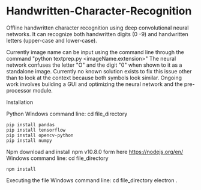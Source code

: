 # Handwritten-Character-Recognition
Offline handwritten character recognition using deep convolutional neural networks. It can recognize both handwritten digits (0 -9) and
handwritten letters (upper-case and lower-case).

Currently image name can be input using the command line through the command
  "python textprep.py <imageName.extension>"
The neural network confuses the letter "O" and the digit "0" when shown to it as a standalone image. Currently no known solution exists to fix this issue
other than to look at the context because both symbols look similar.
Ongoing work involves building a GUI and optimizing the neural network and the pre-processor module.

Installation

Python
  Windows command line:
    cd file_directory
    
    pip install pandas
    pip install tensorflow
    pip install opencv-python
    pip install numpy
  
Npm
  download and install npm v10.8.0 form here https://nodejs.org/en/ 
  Windows command line:
    cd file_directory
    
    npm install

Executing the file
  Windows command line:
    cd file_directory
    electron .
    
    
